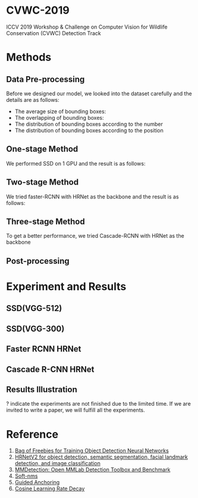 # CVWC-2019
ICCV 2019 Workshop &amp; Challenge on Computer Vision for Wildlife Conservation (CVWC) Detection Track

# Methods

## Data Pre-processing
Before we designed our model, we looked into the dataset carefully and the details are as follows:

* The average size of bounding boxes:
* The overlapping of bounding boxes:
* The distribution of bounding boxes according to the number
* The distribution of bounding boxes according to the position


## One-stage Method
We performed SSD on 1 GPU and the result is as follows:

## Two-stage Method
We tried faster-RCNN with HRNet as the backbone and the result is as follows:

## Three-stage Method
To get a better performance, we tried Cascade-RCNN with HRNet as the backbone 

## Post-processing

# Experiment and Results

## SSD(VGG-512)
## SSD(VGG-300)

## Faster RCNN HRNet

## Cascade R-CNN HRNet

## Results Illustration

? indicate the experiments are not finished due to the limited time. If we are invited to write a paper, we will fulfill all the experiments.

# Reference

1. [Bag of Freebies for Training Object Detection Neural Networks](https://arxiv.org/pdf/1902.04103.pdf)
2. [HRNetV2 for object detection, semantic segmentation, facial landmark detection, and image classification](https://arxiv.org/pdf/1904.04514.pdf)
3. [MMDetection: Open MMLab Detection Toolbox and Benchmark](https://arxiv.org/pdf/1906.07155.pdf)
4. [Soft-nms]()
5. [Guided Anchoring]()
6. [Cosine Learning Rate Decay]()
